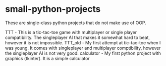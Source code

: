 # small-python-projects
These are single-class python projects that do not make use of OOP.

TTT - This is a tic-tac-toe game with multiplayer or single player compatibility. The singleplayer AI that makes it somewhat hard to beat, however it is not impossible.
TTT_old - My first attempt at tic-tac-toe when I was young. It comes with singleplayer and multiplayer comptibility, however the singleplayer AI is not very good.
calculator - My first python project with graphics (tkinter). It is a simple calculator
